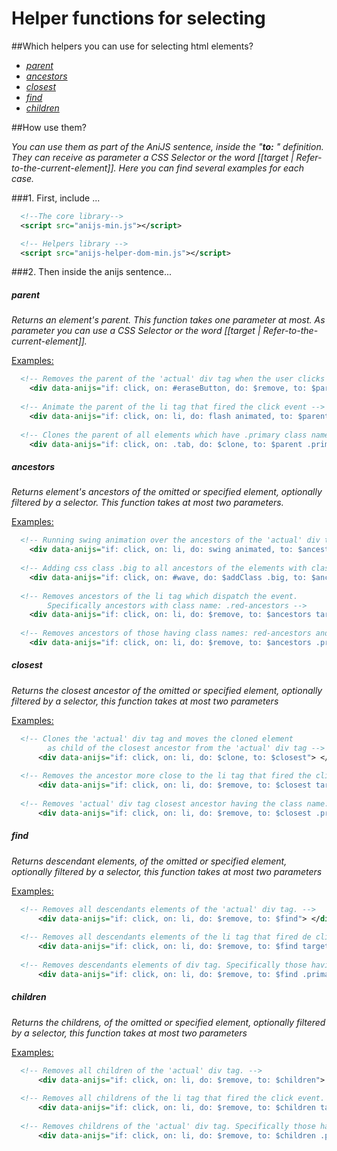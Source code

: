 Helper functions for selecting
===================================

##Which helpers you can use for selecting html elements?

* _[parent](#parent)_
* _[ancestors](#ancestors)_
* _[closest](#closest)_
* _[find](#find)_
* _[children](#children)_

##How use them?

_You can use them as part of the AniJS sentence, inside the "**to:** " definition. They can receive as parameter a CSS Selector or the word [[target | Refer-to-the-current-element]]. Here you can find several examples for each case._

###1. First, include ...

```xml
  <!--The core library-->
  <script src="anijs-min.js"></script>

  <!-- Helpers library -->
  <script src="anijs-helper-dom-min.js"></script>
```

###2. Then inside the anijs sentence...

##### parent #####

_Returns an element's parent. This function takes one parameter at most. As parameter you can use a CSS Selector or the word [[target | Refer-to-the-current-element]]._

<u>Examples:</u>


```xml
  <!-- Removes the parent of the 'actual' div tag when the user clicks on the element with id: eraseButton -->
    <div data-anijs="if: click, on: #eraseButton, do: $remove, to: $parent"> </div>
    
  <!-- Animate the parent of the li tag that fired the click event -->
    <div data-anijs="if: click, on: li, do: flash animated, to: $parent target"> </div>
    
  <!-- Clones the parent of all elements which have .primary class name -->
    <div data-anijs="if: click, on: .tab, do: $clone, to: $parent .primary"> </div>
```


##### ancestors #####

_Returns element's ancestors of the omitted or specified element, optionally filtered by a selector. This function takes at most two parameters._

<u>Examples:</u>


```xml
  <!-- Running swing animation over the ancestors of the 'actual' div tag when the user clicks on any li tag -->
    <div data-anijs="if: click, on: li, do: swing animated, to: $ancestors"> </div>
    
  <!-- Adding css class .big to all ancestors of the elements with class name: .red-ancestors  -->
    <div data-anijs="if: click, on: #wave, do: $addClass .big, to: $ancestors .red-ancestors"> </div>
    
  <!-- Removes ancestors of the li tag which dispatch the event. 
        Specifically ancestors with class name: .red-ancestors -->
    <div data-anijs="if: click, on: li, do: $remove, to: $ancestors target | .red-ancestors"> </div>
    
  <!-- Removes ancestors of those having class names: red-ancestors and primary  -->
    <div data-anijs="if: click, on: li, do: $remove, to: $ancestors .primary | .red-ancestors"> </div>
```


##### closest #####

_Returns the closest ancestor of the omitted or specified element, optionally filtered by a selector, this function takes at most two parameters_

<u>Examples:</u>


```xml
  <!-- Clones the 'actual' div tag and moves the cloned element 
        as child of the closest ancestor from the 'actual' div tag -->
      <div data-anijs="if: click, on: li, do: $clone, to: $closest"> </div>
      
  <!-- Removes the ancestor more close to the li tag that fired the click event -->
      <div data-anijs="if: click, on: li, do: $remove, to: $closest target"> </div>
      
  <!-- Removes 'actual' div tag closest ancestor having the class name: .primary -->
      <div data-anijs="if: click, on: li, do: $remove, to: $closest .primary"> </div>
```

##### find #####

_Returns descendant elements, of the omitted or specified element, optionally filtered by a selector, this function takes at most two parameters_

<u>Examples:</u>

```xml
  <!-- Removes all descendants elements of the 'actual' div tag. -->
      <div data-anijs="if: click, on: li, do: $remove, to: $find"> </div>
      
  <!-- Removes all descendants elements of the li tag that fired de click event. -->
      <div data-anijs="if: click, on: li, do: $remove, to: $find target"> </div>
      
  <!-- Removes descendants elements of div tag. Specifically those having class name primary -->
      <div data-anijs="if: click, on: li, do: $remove, to: $find .primary"> </div>
```

##### children #####

_Returns the childrens, of the omitted or specified element, optionally filtered by a selector, this function takes at most two parameters_

<u>Examples:</u>


```xml
  <!-- Removes all children of the 'actual' div tag. -->
      <div data-anijs="if: click, on: li, do: $remove, to: $children"> </div>
      
  <!-- Removes all childrens of the li tag that fired the click event. -->
      <div data-anijs="if: click, on: li, do: $remove, to: $children target"> </div>
      
  <!-- Removes childrens of the 'actual' div tag. Specifically those having the class name: primary -->
      <div data-anijs="if: click, on: li, do: $remove, to: $children .primary"> </div>
```

